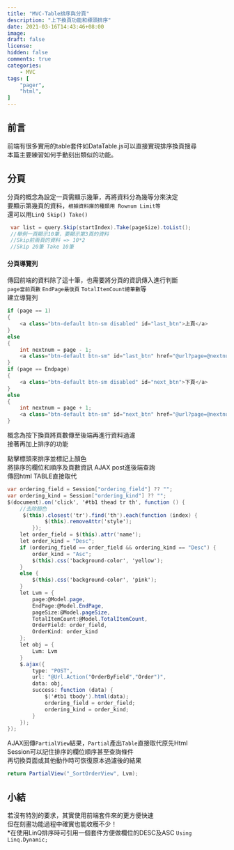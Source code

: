 ```yaml
---
title: "MVC-Table排序與分頁"
description: "上下換頁功能和標頭排序"
date: 2021-03-16T14:43:46+08:00
image: 
draft: false
license: 
hidden: false
comments: true
categories:
    - MVC
tags: [
    "pager",
    "html",
]
---
```


## 前言

前端有很多實用的table套件如DataTable.js可以直接實現排序換頁搜尋  
本篇主要練習如何手動刻出類似的功能。

## 分頁

分頁的概念為設定一頁需顯示幾筆，再將資料分為幾等分來決定  
要顯示第幾頁的資料，`根據資料庫的種類用 Rownum Limit等`  
還可以用`LinQ Skip() Take()` 

```C#
 var list = query.Skip(startIndex).Take(pageSize).toList();
 //舉例一頁顯示10筆，要顯示第3頁的資料
 //Skip前兩頁的資料 => 10*2 
 //Skip 20筆 Take 10筆
```
#### 分頁導覽列

傳回前端的資料除了這十筆，也需要將分頁的資訊傳入進行判斷  
`page當前頁數` `EndPage最後頁` `TotalItemCount總筆數`等  
建立導覽列
```C#
if (page == 1)
{
    <a class="btn-default btn-sm disabled" id="last_btn">上頁</a>
}
else
{
    int nextnum = page - 1;
    <a class="btn-default btn-sm" id="last_btn" href="@url?page=@nextnum">上頁</a>
}
if (page == Endpage)
{
    <a class="btn-default btn-sm disabled" id="next_btn">下頁</a>
}
else
{
    int nextnum = page + 1;
    <a class="btn-default btn-sm" id="next_btn" href="@url?page=@nextnum">下頁</a>
}
```
概念為按下換頁將頁數傳至後端再進行資料過濾  
接著再加上排序的功能  
  
點擊標頭來排序並標記上顏色  
將排序的欄位和順序及頁數資訊
AJAX post進後端查詢  
傳回html TABLE直接取代
```c#
var ordering_field = Session["ordering_field"] ?? "";
var ordering_kind = Session["ordering_kind"] ?? "";
$(document).on('click', '#tb1 thead tr th', function () { 
    //去除顏色     
     $(this).closest('tr').find('th').each(function (index) {
            $(this).removeAttr('style');
        });
    let order_field = $(this).attr('name');
    let order_kind = "Desc";
    if (ordering_field == order_field && ordering_kind == "Desc") {
        order_kind = "Asc";
        $(this).css('background-color', 'yellow');
    }
    else {
        $(this).css('background-color', 'pink');
    }
    let Lvm = {
        page:@Model.page,
        EndPage:@Model.EndPage,
        pageSize:@Model.pageSize,
        TotalItemCount:@Model.TotalItemCount,
        OrderField: order_field,
        OrderKind: order_kind
    };
    let obj = {
        Lvm: Lvm
    }
    $.ajax({
        type: "POST",
        url: "@Url.Action("OrderByField","Order")",
        data: obj,
        success: function (data) {
            $('#tb1 tbody').html(data);
            ordering_field = order_field;
            ordering_kind = order_kind;
        }
    });
});
```
AJAX回傳`PartialView`結果，`Partial`產出`Table`直接取代原先Html  
Session可以記住排序的欄位順序甚至查詢條件  
再切換頁面或其他動作時可恢復原本過濾後的結果  

```c#
return PartialView("_SortOrderView", Lvm);
```
## 小結

若沒有特別的要求，其實使用前端套件來的更方便快速  
但在刻畫功能過程中確實也能收穫不少！  
*在使用LinQ排序時可引用一個套件方便做欄位的DESC及ASC
`Using Linq.Dynamic;`
